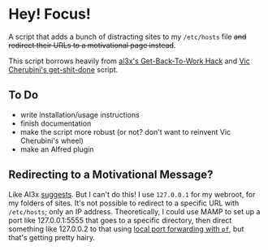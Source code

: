 # Hey! Focus!

A script that adds a bunch of distracting sites to my `/etc/hosts` file <s>and redirect their URLs to a motivational page instead</s>.

This script borrows heavily from [al3x's Get-Back-To-Work Hack](https://al3x.net/2009/09/14/my-get-back-to-work-hack.html) and [Vic Cherubini's get-shit-done](https://github.com/leftnode/get-shit-done) script.

## To Do

- write installation/usage instructions
- finish documentation
- make the script more robust (or not? don't want to reinvent Vic Cherubini's wheel)
- make an Alfred plugin

## Redirecting to a Motivational Message?

Like Al3x [suggests](https://al3x.net/2009/09/14/my-get-back-to-work-hack.html). But I can't do this! I use `127.0.0.1` for my webroot, for my folders of sites. It's not possible to redirect to a specific URL with `/etc/hosts`; only an IP address. Theoretically, I could use MAMP to set up a port like 127.0.0.1:5555 that goes to a specific directory, then direct something like 127.0.0.2 to that using [local port forwarding with `pf`](https://gist.github.com/kujohn/7209628), but that's getting pretty hairy.